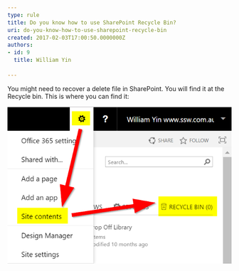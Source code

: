 ```yaml
---
type: rule
title: Do you know how to use SharePoint Recycle Bin?
uri: do-you-know-how-to-use-sharepoint-recycle-bin
created: 2017-02-03T17:00:50.0000000Z
authors:
- id: 9
  title: William Yin

---
```


You might need to recover a delete file in SharePoint. You will find it at the Recycle bin. This is where you can find it:
 
![ To find deleted files go to "Site Contents" > "Recycle Bin"](sp-recycle-bin.png)
